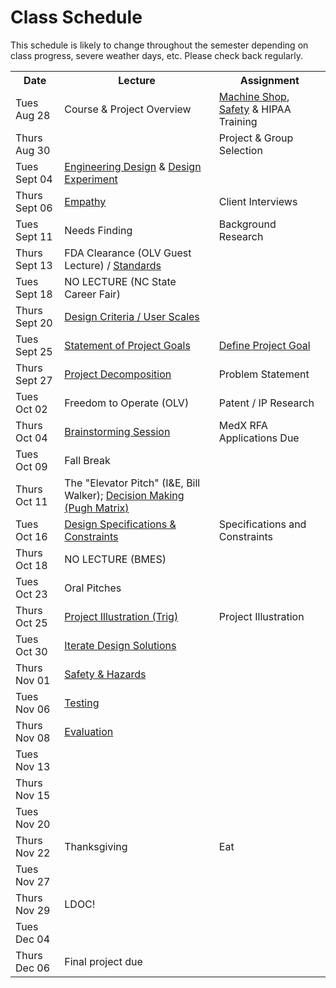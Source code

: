 # Class Schedule
This schedule is likely to change throughout the semester depending on class
progress, severe weather days, etc.  Please check back regularly.

<table>

<tr>
<th>Date</th>
<th>Lecture</th>
<th>Assignment</th>
</tr>

<tr>
<td>Tues Aug 28</td>
<td>Course & Project Overview</td>
<td><a href="http://studentshop.pratt.duke.edu/">Machine Shop</a>, <a href="http://safety.duke.edu">Safety</a> & HIPAA Training</td>
</tr>

<tr>
<td>Thurs Aug 30</td>
<td></td>
<td>Project & Group Selection</td>
</tr>

<tr>
<td>Tues Sept 04</td>
<td><a href="Lectures/DesignExperimentDiscussion.pdf">Engineering Design</a> & <a href="Lectures/DesignExperiment.pdf">Design Experiment</a></td>
<td></td>
</tr>

<tr>
<td>Thurs Sept 06</td>
<td><a href="Lectures/Emphathize.pdf">Empathy</a></td>
<td>Client Interviews</td>
</tr>

<tr>
<td>Tues Sept 11</td> 
<td>Needs Finding</td>
<td>Background Research</td>
</tr>

<tr>
<td>Thurs Sept 13</td>
<td>FDA Clearance (OLV Guest Lecture) / <a href="Lectures/Standards.pdf">Standards</a></td>
<td></td>
</tr>

<tr>
<td>Tues Sept 18</td>
<td>NO LECTURE (NC State Career Fair)</td>
<td></td>
</tr>

<tr>
<td>Thurs Sept 20</td>
<td><a href="Lectures/DesignCriteria_and_UserDefinedScales.pdf">Design Criteria / User Scales</a></td>
<td></td>
</tr>

<tr>
<td>Tues Sept 25</td>
<td><a href="Lectures/StatementProjectGoals.pdf">Statement of Project Goals</a></td>
<td><a href="Lectures/DefineProjectGoal-POV.pdf">Define Project Goal</a></td>
</tr>

<tr>
<td>Thurs Sept 27</td>
<td><a href="Lectures/ProjectDecomposition.pdf">Project Decomposition</a></td>
<td>Problem Statement</td>
</tr>
<tr>
<td>Tues Oct 02</td>
<td>Freedom to Operate (OLV)</td>
<td>Patent / IP Research</td>
</tr>

<tr>
<td>Thurs Oct 04</td>
<td><a href="Lectures/Brainstorming.pdf">Brainstorming Session</a></td>
<td>MedX RFA Applications Due</td>
</tr>

<tr>
<td>Tues Oct 09</td>
<td>Fall Break</td>
<td></td>
</tr>

<tr>
<td>Thurs Oct 11</td>
<td>The "Elevator Pitch" (I&E, Bill Walker); <a href="Lectures/DecisionMaking-PughMatrix.pdf">Decision Making (Pugh Matrix)</a></td>
<td></td>
</tr>

<tr>
<td>Tues Oct 16 </td>
<td><a href="Lectures/DesignSpecification.pdf">Design Specifications & Constraints</a></td>
<td>Specifications and Constraints</td>
</tr>

<tr>
<td>Thurs Oct 18</td>
<td>NO LECTURE (BMES)</td>
<td></td>
</tr>

<tr>
<td>Tues Oct 23</td>
<td>Oral Pitches</td>
<td></td>
</tr>

<tr>
<td>Thurs Oct 25</td>
<td><a href="Lectures/ProjectIllustration.pdf">Project Illustration (Trig)</a></td>
<td>Project Illustration</td>
</tr>

<tr>
<td>Tues Oct 30</td>
<td><a href="Lectures/FeedbackCaptureGrid.pdf">Iterate Design Solutions</a></td>
<td></td>
</tr>

<tr>
<td>Thurs Nov 01</td>
<td><a href="Lectures/SafetyHazards.pdf">Safety & Hazards</a></td>
<td></td>
</tr>

<tr>
<td>Tues Nov 06</td>
<td><a href="Lectures/Testing.pdf">Testing</a></td>
<td></td>
</tr>

<tr>
<td>Thurs Nov 08</td>
<td><a href="Lectures/Evaluation.pdf">Evaluation</a></td>
<td></td>
</tr>

<tr>
<td>Tues Nov 13</td>
<td></td>
<td></td>
</tr>

<tr>
<td>Thurs Nov 15</td>
<td></td>
<td></td>
</tr>

<tr>
<td>Tues Nov 20</td>
<td></td>
<td></td>
</tr>

<tr>
<td>Thurs Nov 22</td>
<td>Thanksgiving</td>
<td>Eat</td>
</tr>

<tr>
<td>Tues Nov 27</td>
<td></td>
<td></td>
</tr>

<tr>
<td>Thurs Nov 29</td>
<td>LDOC!</td>
<td></td>
</tr>

<tr>
<td>Tues Dec 04</td>
<td></td>
<td></td>
</tr>

<tr>
<td>Thurs Dec 06</td>
<td>Final project due</td>
<td></td>
</td>

<table>
